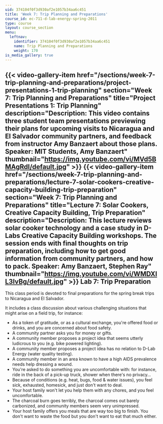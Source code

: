 ```yaml
---
uid: 374104f0f3d930af2e1057b34aa6c451
title: 'Week 7: Trip Planning and Preparations'
course_id: ec-711-d-lab-energy-spring-2011
type: course
layout: course_section
menu:
  leftnav:
    identifier: 374104f0f3d930af2e1057b34aa6c451
    name: Trip Planning and Preparations
    weight: 170
is_media_gallery: true
---
```

{{< video-gallery-item href="/sections/week-7-trip-planning-and-preparations/project-presentations-1-trip-planning" section="Week 7: Trip Planning and Preparations" title="Project Presentations 1: Trip Planning" description="Description: This video contains three student team presentations previewing their plans for upcoming  visits to Nicaragua and El Salvador community partners, and feedback from instructor Amy Banzaert about those plans. Speaker: MIT Students, Amy Banzaert" thumbnail="https://img.youtube.com/vi/MVd5BMAgRdI/default.jpg" >}} {{< video-gallery-item href="/sections/week-7-trip-planning-and-preparations/lecture-7-solar-cookers-creative-capacity-building-trip-preparation" section="Week 7: Trip Planning and Preparations" title="Lecture 7: Solar Cookers, Creative Capacity Building, Trip Preparation" description="Description: This lecture reviews solar cooker technology and a case study in D-Labs Creative Capacity Building workshops. The session ends with final thoughts on trip preparation, including how to get good information from community partners, and how to pack. Speaker: Amy Banzaert, Stephen Ray" thumbnail="https://img.youtube.com/vi/WMDXIL3IvBg/default.jpg" >}}
Lab 7: Trip Preparation
-----------------------

This class period is devoted to final preparations for the spring break trips to Nicaragua and El Salvador.

It includes a class discussion about various challenging situations that might arise on a field trip, for instance:

*   As a token of gratitude, or as a cultural exchange, you're offered food or drinks, and you are concerned about food safety.
*   A community partner asks you for money or gifts.
*   A community member proposes a project idea that seems utterly ludicrous to you (e.g. bike powered lighting).
*   A community member proposes a project idea has no relation to D-Lab Energy (water quality testing).
*   A community member in an area known to have a high AIDS prevalence needs help dressing a wound.
*   You're asked to do something you are uncomfortable with: for instance, ride in the back of a pick-up truck, shower when there's no privacy…
*   Because of conditions (e.g. heat, bugs, food & water issues), you feel sick, exhausted, homesick, and just don't want to deal.
*   Your host family won't let you help them with any chores, and you feel uncomfortable.
*   The charcoal burn goes terribly, the charcoal comes out barely carbonized, and community members seem very unimpressed.
*   Your host family offers you meals that are way too big to finish. You don't want to waste the food but you don't want to eat that much either.